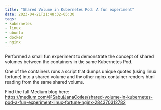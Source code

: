 ```yaml
---
title: "Shared Volume in Kubernetes Pod: A fun experiment"
date: 2023-04-21T21:48:32+05:30
tags: 
- kubernetes
- linux
- ubuntu
- docker
- nginx
---
```


Performed a small fun experiment to demonstrate the concept of shared volumes between the containers in the same Kubernetes Pod. 

One of the containers runs a script that dumps unique quotes (using linux fortune) into a shared volume and the other nginx container renders
html reading from the same shared volume.

Find the full Medium blog here: https://medium.com/@SabujJanaCodes/shared-volume-in-kubernetes-pod-a-fun-experiment-linux-fortune-nginx-284370312782

